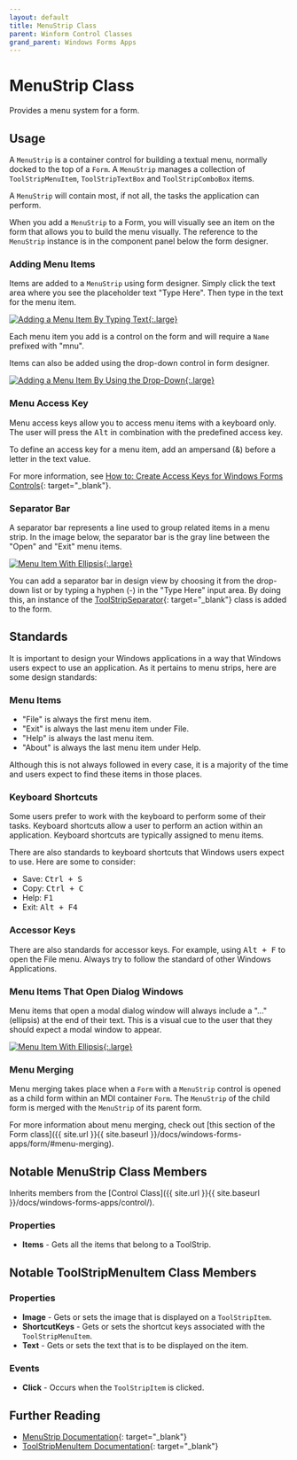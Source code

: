 ```yaml
---
layout: default
title: MenuStrip Class
parent: Winform Control Classes
grand_parent: Windows Forms Apps
---
```


# MenuStrip Class

Provides a menu system for a form.

## Usage

A `MenuStrip` is a container control for building a textual menu, normally docked to the top of a `Form`. A `MenuStrip` manages a collection of `ToolStripMenuItem`, `ToolStripTextBox` and `ToolStripComboBox` items.

A `MenuStrip` will contain most, if not all, the tasks the application can perform.

When you add a `MenuStrip` to a Form, you will visually see an item on the form that allows you to build the menu visually. The reference to the `MenuStrip` instance is in the component panel below the form designer.

### Adding Menu Items

Items are added to a `MenuStrip` using form designer. Simply click the text area where you see the placeholder text "Type Here". Then type in the text for the menu item.

[![Adding a Menu Item By Typing Text](../images/menustrip/menustrip-type-here.png "Adding a Menu Item By Typing Text"){:.large}](../images/menustrip/menustrip-type-here.png)

Each menu item you add is a control on the form and will require a `Name` prefixed with "mnu".

Items can also be added using the drop-down control in form designer.

[![Adding a Menu Item By Using the Drop-Down](../images/menustrip/menustrip-add-dropdown.png "Adding a Menu Item By Using the Drop-Down"){:.large}](../images/menustrip/menustrip-add-dropdown.png)

### Menu Access Key

Menu access keys allow you to access menu items with a keyboard only. The user will press the <kbd>Alt</kbd> in combination with the predefined access key.

To define an access key for a menu item, add an ampersand (&) before a letter in the text value.

For more information, see [How to: Create Access Keys for Windows Forms Controls](https://docs.microsoft.com/en-us/dotnet/framework/winforms/controls/how-to-create-access-keys-for-windows-forms-controls){: target="_blank"}.

### Separator Bar

A separator bar represents a line used to group related items in a menu strip.  In the image below, the separator bar is the gray line between the "Open" and "Exit" menu items.

[![Menu Item With Ellipsis](../images/menustrip/menustrip-item-ellipsis.png "Menu Item With Ellipsis"){:.large}](../images/menustrip/menustrip-item-ellipsis.png)

You can add a separator bar in design view by choosing it from the drop-down list or by typing a hyphen (-) in the "Type Here" input area.  By doing this, an instance of the [ToolStripSeparator](https://docs.microsoft.com/en-us/dotnet/api/system.windows.forms.toolstripseparator){: target="_blank"} class is added to the form.

## Standards

It is important to design your Windows applications in a way that Windows users expect to use an application. As it pertains to menu strips, here are some design standards:

### Menu Items

* "File" is always the first menu item.
* "Exit" is always the last menu item under File.
* "Help" is always the last menu item.
* "About" is always the last menu item under Help.

Although this is not always followed in every case, it is a majority of the time and users expect to find these items in those places.

### Keyboard Shortcuts

Some users prefer to work with the keyboard to perform some of their tasks. Keyboard shortcuts allow a user to perform an action within an application. Keyboard shortcuts are typically assigned to menu items.

There are also standards to keyboard shortcuts that Windows users expect to use. Here are some to consider:

* Save: <kbd>Ctrl + S</kbd>
* Copy: <kbd>Ctrl + C</kbd>
* Help: <kbd>F1</kbd>
* Exit: <kbd>Alt + F4</kbd>

### Accessor Keys

There are also standards for accessor keys. For example, using <kbd>Alt + F</kbd> to open the File menu. Always try to follow the standard of other Windows Applications.

### Menu Items That Open Dialog Windows

Menu items that open a modal dialog window will always include a "..." (ellipsis) at the end of their text. This is a visual cue to the user that they should expect a modal window to appear.

[![Menu Item With Ellipsis](../images/menustrip/menustrip-item-ellipsis.png "Menu Item With Ellipsis"){:.large}](../images/menustrip/menustrip-item-ellipsis.png)

### Menu Merging

Menu merging takes place when a `Form` with a `MenuStrip` control is opened as a child form within an MDI container `Form`. The `MenuStrip` of the child form is merged with the `MenuStrip` of its parent form.

For more information about menu merging, check out [this section of the Form class]({{ site.url }}{{ site.baseurl }}/docs/windows-forms-apps/form/#menu-merging).

## Notable MenuStrip Class Members

Inherits members from the [Control Class]({{ site.url }}{{ site.baseurl }}/docs/windows-forms-apps/control/).

### Properties

* **Items** - Gets all the items that belong to a ToolStrip.

## Notable ToolStripMenuItem Class Members

### Properties

* **Image** - Gets or sets the image that is displayed on a `ToolStripItem`.
* **ShortcutKeys** - Gets or sets the shortcut keys associated with the `ToolStripMenuItem`.
* **Text** - Gets or sets the text that is to be displayed on the item.

### Events

* **Click** - Occurs when the `ToolStripItem` is clicked.

## Further Reading

* [MenuStrip Documentation](https://docs.microsoft.com/en-us/dotnet/api/system.windows.forms.menustrip){: target="_blank"}
* [ToolStripMenuItem Documentation](https://docs.microsoft.com/en-us/dotnet/api/system.windows.forms.toolstripmenuitem){: target="_blank"}
